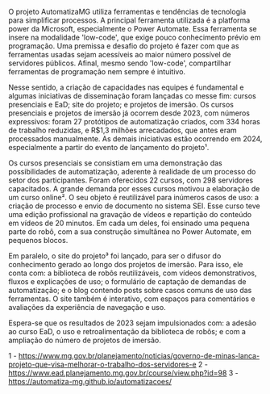 O projeto AutomatizaMG utiliza ferramentas e tendências de tecnologia para simplificar processos. A principal ferramenta utilizada é a platforma power da Microsoft, especialmente o Power Automate. Essa ferramenta se insere na modalidade 'low-code', que exige pouco conhecimento prévio em programação. Uma premissa e desafio do projeto é fazer com que as ferramentas usadas sejam acessíveis ao maior número possível de servidores públicos. Afinal, mesmo sendo 'low-code', compartilhar ferramentas de programação nem sempre é intuitivo. 

Nesse sentido, a criação de capacidades nas equipes é fundamental e algumas iniciativas de disseminação foram lançadas co messe fim: cursos presenciais e EaD; site do projeto; e projetos de imersão. Os cursos presenciais e projetos de imersão já ocorrem desde 2023, com números expressivos: foram 27 protótipos de automatização criados, com 334 horas de trabalho reduzidas, e R$1,3 milhões arrecadados, que antes eram processados manualmente. As demais iniciativas estão ocorrendo em 2024, especialmente a partir do evento de lançamento do projeto¹. 

Os cursos presenciais se consistiam em uma demonstração das possibilidades de automatização, aderente à realidade de um processo do setor dos participantes. Foram oferecidos 22 cursos, com 298 servidores capacitados. A grande  demanda por esses cursos motivou a elaboração de um curso online². O seu objeto é reutilizável para inúmeros casos de uso: a criação de processo e envio de documento no sistema SEI. Esse curso teve uma edição profissional na gravação de vídeos e repartição do conteúdo em vídeos de 20 minutos. Em cada um deles, foi ensinado uma pequena parte do robô, com a sua construção simultânea no Power Automate, em pequenos blocos. 

Em paralelo, o site do projeto³ foi lançado, para ser o difusor do conhecimento gerado ao longo dos projetos de imersão. Para isso, ele conta com: a biblioteca de robôs reutilizáveis, com vídeos demonstrativos, fluxos e explicações de uso; o formulário de captação de demandas de automatização; e o blog contendo posts sobre casos comuns de uso das ferramentas. O site também é interativo, com espaços para comentários e avaliações da experiência de navegação e uso.

Espera-se que os resultados de 2023 sejam impulsionados com: a adesão ao curso EaD, o uso e retroalimentação da biblioteca de robôs; e com a ampliação do número de projetos de imersão. 

1 - https://www.mg.gov.br/planejamento/noticias/governo-de-minas-lanca-projeto-que-visa-melhorar-o-trabalho-dos-servidores-e
2 - https://www.ead.planejamento.mg.gov.br/course/view.php?id=98
3 - https://automatiza-mg.github.io/automatizacoes/

